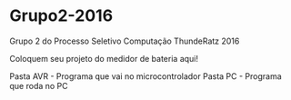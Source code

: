 # Grupo2-2016

Grupo 2 do Processo Seletivo Computação ThundeRatz 2016

Coloquem seu projeto do medidor de bateria aqui!

Pasta AVR - Programa que vai no microcontrolador
Pasta PC - Programa que roda no PC

